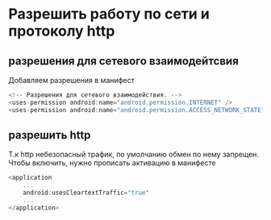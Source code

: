 # Разрешить работу по сети и протоколу http

## разрешения для сетевого взаимодейтсвия

Добавляем разрешения в манифест

```kotlin
<!-- Разрешения для сетевого взаимодействия. -->
<uses-permission android:name="android.permission.INTERNET" />
<uses-permission android:name="android.permission.ACCESS_NETWORK_STATE" />
```

## разрешить http

Т.к http небезопасный трафик, по умолчанию обмен по нему запрещен. Чтобы включить, нужно прописать активацию в манифесте


```kotlin
<application
	...
    android:usesCleartextTraffic="true"
    ...
</application>
```
